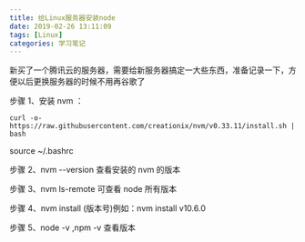 ```yaml
---
title: 给Linux服务器安装node
date: 2019-02-26 13:11:09
tags: [Linux]
categories: 学习笔记
---
```


新买了一个腾讯云的服务器，需要给新服务器搞定一大些东西，准备记录一下，方便以后更换服务器的时候不用再谷歌了

步骤 1、安装 nvm ：

```
curl -o- https://raw.githubusercontent.com/creationix/nvm/v0.33.11/install.sh | bash
```

source ~/.bashrc

步骤 2、nvm --version 查看安装的 nvm 的版本

步骤 3、nvm ls-remote 可查看 node 所有版本

步骤 4、nvm install <version>(版本号)例如：nvm install v10.6.0

步骤 5、node -v ,npm -v 查看版本
